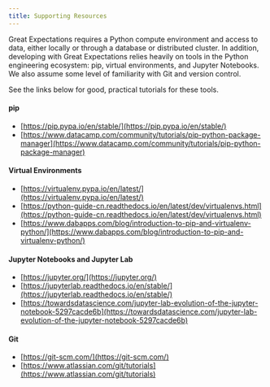 ```yaml
---
title: Supporting Resources
---
```


Great Expectations requires a Python compute environment and access to data, either locally or through a database or distributed cluster. In addition, developing with Great Expectations relies heavily on tools in the Python engineering ecosystem: pip, virtual environments, and Jupyter Notebooks. We also assume some level of familiarity with Git and version control.

See the links below for good, practical tutorials for these tools.

#### pip
* [https://pip.pypa.io/en/stable/](https://pip.pypa.io/en/stable/)
* [https://www.datacamp.com/community/tutorials/pip-python-package-manager](https://www.datacamp.com/community/tutorials/pip-python-package-manager)

#### Virtual Environments
* [https://virtualenv.pypa.io/en/latest/](https://virtualenv.pypa.io/en/latest/)
* [https://python-guide-cn.readthedocs.io/en/latest/dev/virtualenvs.html](https://python-guide-cn.readthedocs.io/en/latest/dev/virtualenvs.html)
* [https://www.dabapps.com/blog/introduction-to-pip-and-virtualenv-python/](https://www.dabapps.com/blog/introduction-to-pip-and-virtualenv-python/)
  
#### Jupyter Notebooks and Jupyter Lab
* [https://jupyter.org/](https://jupyter.org/)
* [https://jupyterlab.readthedocs.io/en/stable/](https://jupyterlab.readthedocs.io/en/stable/)
* [https://towardsdatascience.com/jupyter-lab-evolution-of-the-jupyter-notebook-5297cacde6b](https://towardsdatascience.com/jupyter-lab-evolution-of-the-jupyter-notebook-5297cacde6b)

#### Git
* [https://git-scm.com/](https://git-scm.com/)
* [https://www.atlassian.com/git/tutorials](https://www.atlassian.com/git/tutorials)

